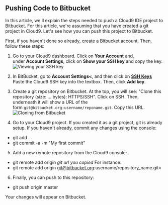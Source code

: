 ## Pushing Code to Bitbucket

In this article, we'll explain the steps needed to push a Cloud9 IDE project to Bitbucket. For this article, we're assuming that you have created a git project in Cloud9. Let's see how you can push this project to Bitbucket.

First, if you haven't done so already, create a Bitbucket account. Then, follow these steps:

1. Go to your Cloud9 dashboard. Click on **Your Account** and, under **Account Settings**, click on **Show your SSH key** and copy the key.
![Viewing your SSH key](sshKey.png)

2. In BitBucket, go to **Account Settings<**, and then click on **[SSH Keys](https://bitbucket.org/account/#ssh-keys)** Paste the Cloud9 SSH key into the textbox. Then, click **Add key**.

3. Create a git repository on Bitbucket. At the top, you will see: "Clone this repository (size: ... bytes): HTTPS/SSH". Click on SSH. Then, underneath it will show a URL of the form `git@bitbucket.org:username/reponame.git`. Copy this URL.
![Cloning from Bitbucket](cloneBitbucket.png)

4. Go to your Cloud9 project. If you created it as a git project, git is already setup. If you haven't already, commit any changes using the console:
 * 	git add .
 *	git commit -a -m "My first commit"</li>

5. Add a new remote repository from the Cloud9 console:
 *	git remote add origin _git url you copied_
 For instance:
 * git remote add origin git@bitbucket.org:username/repository_name.git<

6. Finally, you can push to this repository:
 * 	git push origin master

Your changes will appear on Bitbucket.